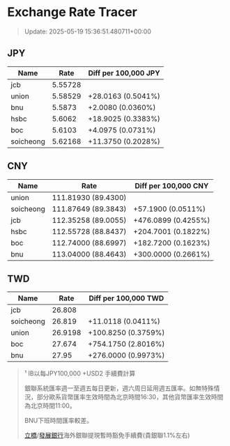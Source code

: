 # Exchange Rate Tracer

> Update: 2025-05-19 15:36:51.480711+00:00

## JPY

| Name      |    Rate | Diff per 100,000 JPY   |
|-----------|---------|------------------------|
| jcb       | 5.55728 |                        |
| union     | 5.58529 | +28.0163 (0.5041%)     |
| bnu       | 5.5873  | +2.0080 (0.0360%)      |
| hsbc      | 5.6062  | +18.9025 (0.3383%)     |
| boc       | 5.6103  | +4.0975 (0.0731%)      |
| soicheong | 5.62168 | +11.3750 (0.2028%)     |

## CNY

| Name      | Rate                | Diff per 100,000 CNY   |
|-----------|---------------------|------------------------|
| union     | 111.81930	(89.4300) |                        |
| soicheong | 111.87649	(89.3843) | +57.1900 (0.0511%)     |
| jcb       | 112.35258	(89.0055) | +476.0899 (0.4255%)    |
| hsbc      | 112.55728	(88.8437) | +204.7001 (0.1822%)    |
| boc       | 112.74000	(88.6997) | +182.7200 (0.1623%)    |
| bnu       | 113.04000	(88.4643) | +300.0000 (0.2661%)    |

## TWD

| Name      |    Rate | Diff per 100,000 TWD   |
|-----------|---------|------------------------|
| jcb       | 26.808  |                        |
| soicheong | 26.819  | +11.0118 (0.0411%)     |
| union     | 26.9198 | +100.8250 (0.3759%)    |
| boc       | 27.674  | +754.1750 (2.8016%)    |
| bnu       | 27.95   | +276.0000 (0.9973%)    |


> ¹ IB以每JPY100,000 +USD2 手續費計算
>
> 銀聯系統匯率週一至週五每日更新，週六周日延用週五匯率。如無特殊情況，部分歐系貨幣匯率生效時間為北京時間16:30，其他貨幣匯率生效時間為北京時間11:00。
>
> BNU下班時間匯率較差。
>
> [立橋](https://www.wlbank.com.mo/uploads/ueditor/file/20181211/1544536513900230.pdf)/[發展銀行](https://www.mdb.com.mo/Service_Charges_20230728.pdf)海外銀聯提現暫時豁免手續費(貴銀聯1.1%左右)

